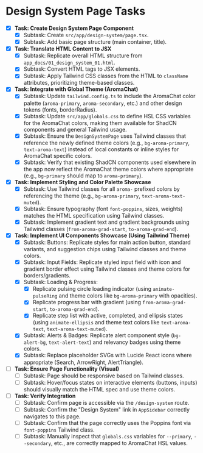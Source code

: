 # Design System Page Tasks

- [x] **Task: Create Design System Page Component**
    - [x] Subtask: Create `src/app/design-system/page.tsx`.
    - [x] Subtask: Add basic page structure (main container, title).

- [x] **Task: Translate HTML Content to JSX**
    - [x] Subtask: Replicate overall HTML structure from `app_docs/01_design_system_01.html`.
    - [x] Subtask: Convert HTML tags to JSX elements.
    - [x] Subtask: Apply Tailwind CSS classes from the HTML to `className` attributes, prioritizing theme-based classes.

- [x] **Task: Integrate with Global Theme (AromaChat)**
    - [x] Subtask: Update `tailwind.config.ts` to include the AromaChat color palette (`aroma-primary`, `aroma-secondary`, etc.) and other design tokens (fonts, borderRadius).
    - [x] Subtask: Update `src/app/globals.css` to define HSL CSS variables for the AromaChat colors, making them available for ShadCN components and general Tailwind usage.
    - [x] Subtask: Ensure the `DesignSystemPage` uses Tailwind classes that reference the newly defined theme colors (e.g., `bg-aroma-primary`, `text-aroma-text`) instead of local constants or inline styles for AromaChat specific colors.
    - [x] Subtask: Verify that existing ShadCN components used elsewhere in the app now reflect the AromaChat theme colors where appropriate (e.g., `bg-primary` should map to `aroma-primary`).

- [x] **Task: Implement Styling and Color Palette Showcase**
    - [x] Subtask: Use Tailwind classes for all `aroma-` prefixed colors by referencing the theme (e.g., `bg-aroma-primary`, `text-aroma-text-muted`).
    - [x] Subtask: Ensure typography (font `font-poppins`, sizes, weights) matches the HTML specification using Tailwind classes.
    - [x] Subtask: Implement gradient text and gradient backgrounds using Tailwind classes (`from-aroma-grad-start`, `to-aroma-grad-end`).

- [x] **Task: Implement UI Components Showcase (Using Tailwind Theme)**
    - [x] Subtask: Buttons: Replicate styles for main action button, standard variants, and suggestion chips using Tailwind classes and theme colors.
    - [x] Subtask: Input Fields: Replicate styled input field with icon and gradient border effect using Tailwind classes and theme colors for borders/gradients.
    - [x] Subtask: Loading & Progress:
        - [x] Replicate pulsing circle loading indicator (using `animate-pulseRing` and theme colors like `bg-aroma-primary` with opacities).
        - [x] Replicate progress bar with gradient (using `from-aroma-grad-start`, `to-aroma-grad-end`).
        - [x] Replicate step list with active, completed, and ellipsis states (using `animate-ellipsis` and theme text colors like `text-aroma-text`, `text-aroma-text-muted`).
    - [x] Subtask: Alerts & Badges: Replicate alert component style (`bg-alert-bg`, `text-alert-text`) and relevancy badges using theme colors.
    - [x] Subtask: Replace placeholder SVGs with Lucide React icons where appropriate (Search, ArrowRight, AlertTriangle).

- [ ] **Task: Ensure Page Functionality (Visual)**
    - [ ] Subtask: Page should be responsive based on Tailwind classes.
    - [ ] Subtask: Hover/focus states on interactive elements (buttons, inputs) should visually match the HTML spec and use theme colors.

- [ ] **Task: Verify Integration**
    - [ ] Subtask: Confirm page is accessible via the `/design-system` route.
    - [ ] Subtask: Confirm the "Design System" link in `AppSidebar` correctly navigates to this page.
    - [ ] Subtask: Confirm that the page correctly uses the Poppins font via `font-poppins` Tailwind class.
    - [ ] Subtask: Manually inspect that `globals.css` variables for `--primary`, `--secondary`, etc., are correctly mapped to AromaChat HSL values.
